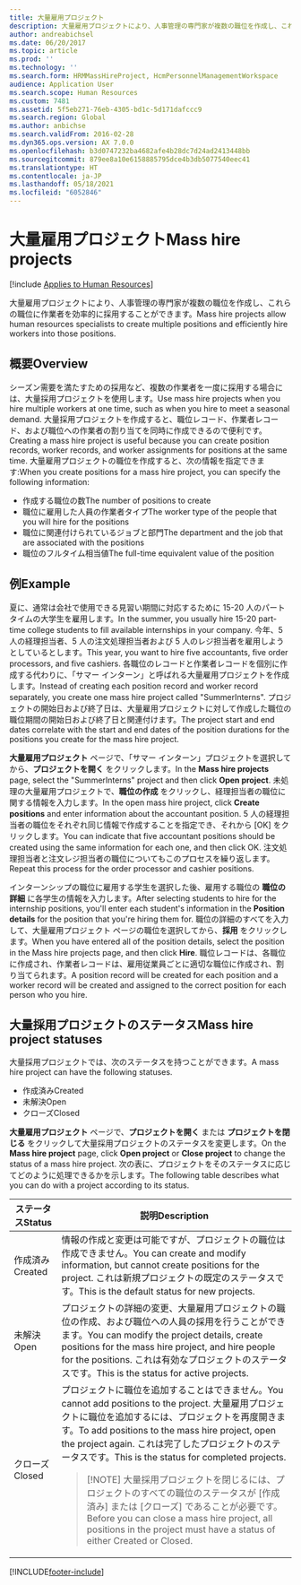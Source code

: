 ```yaml
---
title: 大量雇用プロジェクト
description: 大量雇用プロジェクトにより、人事管理の専門家が複数の職位を作成し、これらの職位に作業者を効率的に採用することができます。
author: andreabichsel
ms.date: 06/20/2017
ms.topic: article
ms.prod: ''
ms.technology: ''
ms.search.form: HRMMassHireProject, HcmPersonnelManagementWorkspace
audience: Application User
ms.search.scope: Human Resources
ms.custom: 7481
ms.assetid: 5f5eb271-76eb-4305-bd1c-5d171dafccc9
ms.search.region: Global
ms.author: anbichse
ms.search.validFrom: 2016-02-28
ms.dyn365.ops.version: AX 7.0.0
ms.openlocfilehash: b3d0747232ba4682afe4b28dc7d24ad2413448bb
ms.sourcegitcommit: 879ee8a10e6158885795dce4b3db5077540eec41
ms.translationtype: HT
ms.contentlocale: ja-JP
ms.lasthandoff: 05/18/2021
ms.locfileid: "6052846"
---
```

# <a name="mass-hire-projects"></a><span data-ttu-id="c4b8d-103">大量雇用プロジェクト</span><span class="sxs-lookup"><span data-stu-id="c4b8d-103">Mass hire projects</span></span>

[!include [Applies to Human Resources](../includes/applies-to-hr.md)]



<span data-ttu-id="c4b8d-104">大量雇用プロジェクトにより、人事管理の専門家が複数の職位を作成し、これらの職位に作業者を効率的に採用することができます。</span><span class="sxs-lookup"><span data-stu-id="c4b8d-104">Mass hire projects allow human resources specialists to create multiple positions and efficiently hire workers into those positions.</span></span>

## <a name="overview"></a><span data-ttu-id="c4b8d-105">概要</span><span class="sxs-lookup"><span data-stu-id="c4b8d-105">Overview</span></span>

<span data-ttu-id="c4b8d-106">シーズン需要を満たすための採用など、複数の作業者を一度に採用する場合には、大量採用プロジェクトを使用します。</span><span class="sxs-lookup"><span data-stu-id="c4b8d-106">Use mass hire projects when you hire multiple workers at one time, such as when you hire to meet a seasonal demand.</span></span> <span data-ttu-id="c4b8d-107">大量採用プロジェクトを作成すると、職位レコード、作業者レコード、および職位への作業者の割り当てを同時に作成できるので便利です。</span><span class="sxs-lookup"><span data-stu-id="c4b8d-107">Creating a mass hire project is useful because you can create position records, worker records, and worker assignments for positions at the same time.</span></span> <span data-ttu-id="c4b8d-108">大量雇用プロジェクトの職位を作成すると、次の情報を指定できます:</span><span class="sxs-lookup"><span data-stu-id="c4b8d-108">When you create positions for a mass hire project, you can specify the following information:</span></span>

- <span data-ttu-id="c4b8d-109">作成する職位の数</span><span class="sxs-lookup"><span data-stu-id="c4b8d-109">The number of positions to create</span></span>
- <span data-ttu-id="c4b8d-110">職位に雇用した人員の作業者タイプ</span><span class="sxs-lookup"><span data-stu-id="c4b8d-110">The worker type of the people that you will hire for the positions</span></span>
- <span data-ttu-id="c4b8d-111">職位に関連付けられているジョブと部門</span><span class="sxs-lookup"><span data-stu-id="c4b8d-111">The department and the job that are associated with the positions</span></span>
- <span data-ttu-id="c4b8d-112">職位のフルタイム相当値</span><span class="sxs-lookup"><span data-stu-id="c4b8d-112">The full-time equivalent value of the position</span></span>

## <a name="example"></a><span data-ttu-id="c4b8d-113">例</span><span class="sxs-lookup"><span data-stu-id="c4b8d-113">Example</span></span>

<span data-ttu-id="c4b8d-114">夏に、通常は会社で使用できる見習い期間に対応するために 15-20 人のパートタイムの大学生を雇用します。</span><span class="sxs-lookup"><span data-stu-id="c4b8d-114">In the summer, you usually hire 15-20 part-time college students to fill available internships in your company.</span></span> <span data-ttu-id="c4b8d-115">今年、5 人の経理担当者、5 人の注文処理担当者および 5 人のレジ担当者を雇用しようとしているとします。</span><span class="sxs-lookup"><span data-stu-id="c4b8d-115">This year, you want to hire five accountants, five order processors, and five cashiers.</span></span> <span data-ttu-id="c4b8d-116">各職位のレコードと作業者レコードを個別に作成する代わりに、「サマー インターン」と呼ばれる大量雇用プロジェクトを作成します。</span><span class="sxs-lookup"><span data-stu-id="c4b8d-116">Instead of creating each position record and worker record separately, you create one mass hire project called "SummerInterns".</span></span> <span data-ttu-id="c4b8d-117">プロジェクトの開始日および終了日は、大量雇用プロジェクトに対して作成した職位の職位期間の開始日および終了日と関連付けます。</span><span class="sxs-lookup"><span data-stu-id="c4b8d-117">The project start and end dates correlate with the start and end dates of the position durations for the positions you create for the mass hire project.</span></span>

<span data-ttu-id="c4b8d-118">**大量雇用プロジェクト** ページで、「サマー インターン」プロジェクトを選択してから、**プロジェクトを開く** をクリックします。</span><span class="sxs-lookup"><span data-stu-id="c4b8d-118">In the **Mass hire projects** page, select the "SummerInterns" project and then click **Open project**.</span></span> <span data-ttu-id="c4b8d-119">未処理の大量雇用プロジェクトで、**職位の作成** をクリックし、経理担当者の職位に関する情報を入力します。</span><span class="sxs-lookup"><span data-stu-id="c4b8d-119">In the open mass hire project, click **Create positions** and enter information about the accountant position.</span></span> <span data-ttu-id="c4b8d-120">5 人の経理担当者の職位をそれぞれ同じ情報で作成することを指定でき、それから [OK] をクリックします。</span><span class="sxs-lookup"><span data-stu-id="c4b8d-120">You can indicate that five accountant positions should be created using the same information for each one, and then click OK.</span></span> <span data-ttu-id="c4b8d-121">注文処理担当者と注文レジ担当者の職位についてもこのプロセスを繰り返します。</span><span class="sxs-lookup"><span data-stu-id="c4b8d-121">Repeat this process for the order processor and cashier positions.</span></span>

<span data-ttu-id="c4b8d-122">インターンシップの職位に雇用する学生を選択した後、雇用する職位の **職位の詳細** に各学生の情報を入力します。</span><span class="sxs-lookup"><span data-stu-id="c4b8d-122">After selecting students to hire for the internship positions, you'll enter each student's information in the **Position details** for the position that you're hiring them for.</span></span> <span data-ttu-id="c4b8d-123">職位の詳細のすべてを入力して、大量雇用プロジェクト ページの職位を選択してから、**採用** をクリックします。</span><span class="sxs-lookup"><span data-stu-id="c4b8d-123">When you have entered all of the position details, select the position in the Mass hire projects page, and then click **Hire**.</span></span> <span data-ttu-id="c4b8d-124">職位レコードは、各職位に作成され、作業者レコードは、雇用従業員ごとに適切な職位に作成され、割り当てられます。</span><span class="sxs-lookup"><span data-stu-id="c4b8d-124">A position record will be created for each position and a worker record will be created and assigned to the correct position for each person who you hire.</span></span>

## <a name="mass-hire-project-statuses"></a><span data-ttu-id="c4b8d-125">大量採用プロジェクトのステータス</span><span class="sxs-lookup"><span data-stu-id="c4b8d-125">Mass hire project statuses</span></span>

<span data-ttu-id="c4b8d-126">大量採用プロジェクトでは、次のステータスを持つことができます。</span><span class="sxs-lookup"><span data-stu-id="c4b8d-126">A mass hire project can have the following statuses.</span></span>

- <span data-ttu-id="c4b8d-127">作成済み</span><span class="sxs-lookup"><span data-stu-id="c4b8d-127">Created</span></span>
- <span data-ttu-id="c4b8d-128">未解決</span><span class="sxs-lookup"><span data-stu-id="c4b8d-128">Open</span></span>
- <span data-ttu-id="c4b8d-129">クローズ</span><span class="sxs-lookup"><span data-stu-id="c4b8d-129">Closed</span></span>

<span data-ttu-id="c4b8d-130">**大量雇用プロジェクト** ページで、**プロジェクトを開く** または **プロジェクトを閉じる** をクリックして大量採用プロジェクトのステータスを変更します。</span><span class="sxs-lookup"><span data-stu-id="c4b8d-130">On the **Mass hire project** page, click **Open project** or **Close project** to change the status of a mass hire project.</span></span> <span data-ttu-id="c4b8d-131">次の表に、プロジェクトをそのステータスに応じてどのように処理できるかを示します。</span><span class="sxs-lookup"><span data-stu-id="c4b8d-131">The following table describes what you can do with a project according to its status.</span></span>

<table>
<thead>
<tr>
<th><span data-ttu-id="c4b8d-132">ステータス</span><span class="sxs-lookup"><span data-stu-id="c4b8d-132">Status</span></span></th>
<th><span data-ttu-id="c4b8d-133">説明</span><span class="sxs-lookup"><span data-stu-id="c4b8d-133">Description</span></span></th>
</tr>
</thead>
<tbody>
<tr>
<td><span data-ttu-id="c4b8d-134">作成済み</span><span class="sxs-lookup"><span data-stu-id="c4b8d-134">Created</span></span></td>
<td><span data-ttu-id="c4b8d-135">情報の作成と変更は可能ですが、プロジェクトの職位は作成できません。</span><span class="sxs-lookup"><span data-stu-id="c4b8d-135">You can create and modify information, but cannot create positions for the project.</span></span> <span data-ttu-id="c4b8d-136">これは新規プロジェクトの既定のステータスです。</span><span class="sxs-lookup"><span data-stu-id="c4b8d-136">This is the default status for new projects.</span></span></td>
</tr>
<tr>
<td><span data-ttu-id="c4b8d-137">未解決</span><span class="sxs-lookup"><span data-stu-id="c4b8d-137">Open</span></span></td>
<td><span data-ttu-id="c4b8d-138">プロジェクトの詳細の変更、大量雇用プロジェクトの職位の作成、および職位への人員の採用を行うことができます。</span><span class="sxs-lookup"><span data-stu-id="c4b8d-138">You can modify the project details, create positions for the mass hire project, and hire people for the positions.</span></span> <span data-ttu-id="c4b8d-139">これは有効なプロジェクトのステータスです。</span><span class="sxs-lookup"><span data-stu-id="c4b8d-139">This is the status for active projects.</span></span></td>
</tr>
<tr>
<td><span data-ttu-id="c4b8d-140">クローズ</span><span class="sxs-lookup"><span data-stu-id="c4b8d-140">Closed</span></span></td>
<td><span data-ttu-id="c4b8d-141">プロジェクトに職位を追加することはできません。</span><span class="sxs-lookup"><span data-stu-id="c4b8d-141">You cannot add positions to the project.</span></span> <span data-ttu-id="c4b8d-142">大量雇用プロジェクトに職位を追加するには、プロジェクトを再度開きます。</span><span class="sxs-lookup"><span data-stu-id="c4b8d-142">To add positions to the mass hire project, open the project again.</span></span> <span data-ttu-id="c4b8d-143">これは完了したプロジェクトのステータスです。</span><span class="sxs-lookup"><span data-stu-id="c4b8d-143">This is the status for completed projects.</span></span>
<blockquote>[!NOTE] <span data-ttu-id="c4b8d-144">大量採用プロジェクトを閉じるには、プロジェクトのすべての職位のステータスが [作成済み] または [クローズ] であることが必要です。</span><span class="sxs-lookup"><span data-stu-id="c4b8d-144">Before you can close a mass hire project, all positions in the project must have a status of either Created or Closed.</span></span></blockquote>
</td>
</tr>
</tbody>
</table>


[!INCLUDE[footer-include](../includes/footer-banner.md)]